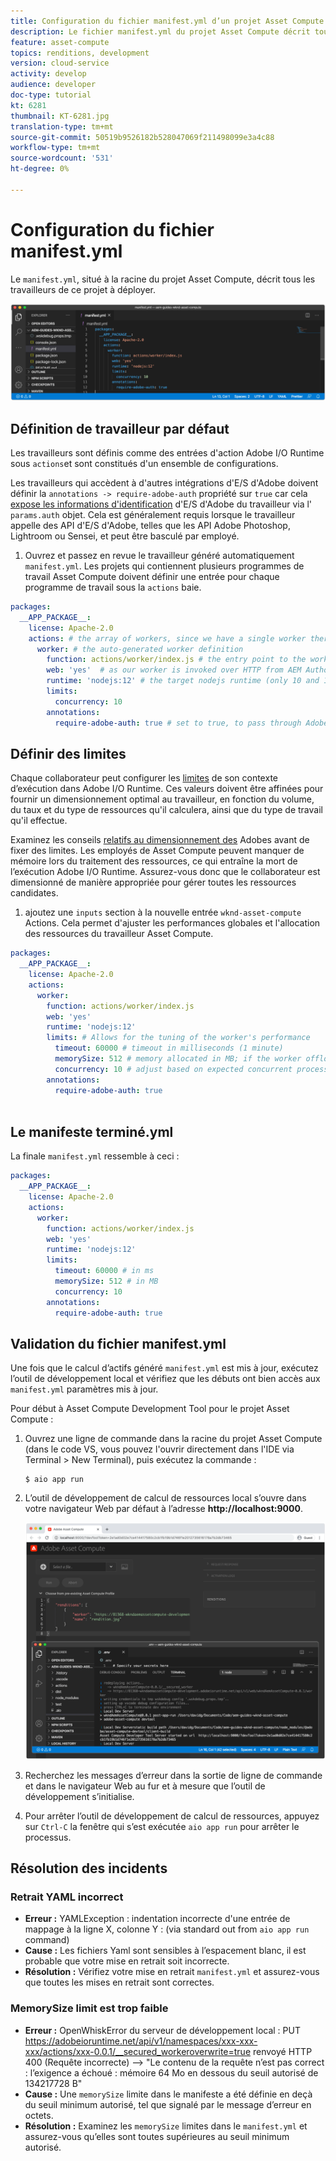```yaml
---
title: Configuration du fichier manifest.yml d’un projet Asset Compute
description: Le fichier manifest.yml du projet Asset Compute décrit tous les travailleurs de cette application à déployer.
feature: asset-compute
topics: renditions, development
version: cloud-service
activity: develop
audience: developer
doc-type: tutorial
kt: 6281
thumbnail: KT-6281.jpg
translation-type: tm+mt
source-git-commit: 50519b9526182b528047069f211498099e3a4c88
workflow-type: tm+mt
source-wordcount: '531'
ht-degree: 0%

---
```



# Configuration du fichier manifest.yml

Le `manifest.yml`, situé à la racine du projet Asset Compute, décrit tous les travailleurs de ce projet à déployer.

![manifest.yml](./assets/manifest/manifest.png)

## Définition de travailleur par défaut

Les travailleurs sont définis comme des entrées d&#39;action Adobe I/O Runtime sous `actions`et sont constitués d&#39;un ensemble de configurations.

Les travailleurs qui accèdent à d&#39;autres intégrations d&#39;E/S d&#39;Adobe doivent définir la `annotations -> require-adobe-auth` propriété sur `true` car cela [expose les informations d&#39;identification](https://docs.adobe.com/content/help/en/asset-compute/using/extend/develop-custom-application.html#access-adobe-apis) d&#39;E/S d&#39;Adobe du travailleur via l&#39; `params.auth` objet. Cela est généralement requis lorsque le travailleur appelle des API d&#39;E/S d&#39;Adobe, telles que les API Adobe Photoshop, Lightroom ou Sensei, et peut être basculé par employé.

1. Ouvrez et passez en revue le travailleur généré automatiquement `manifest.yml`. Les projets qui contiennent plusieurs programmes de travail Asset Compute doivent définir une entrée pour chaque programme de travail sous la `actions` baie.

```yml
packages:
  __APP_PACKAGE__:
    license: Apache-2.0
    actions: # the array of workers, since we have a single worker there is only one entry beneath actions
      worker: # the auto-generated worker definition
        function: actions/worker/index.js # the entry point to the worker 
        web: 'yes'  # as our worker is invoked over HTTP from AEM Author service
        runtime: 'nodejs:12' # the target nodejs runtime (only 10 and 12 are supported)
        limits:
          concurrency: 10
        annotations:
          require-adobe-auth: true # set to true, to pass through Adobe I/O access token/client id via params.auth in the worker, typically required when the worker calls out to Adobe I/O APIs such as the Adobe Photoshop, Lightroom or Sensei APIs.
```

## Définir des limites

Chaque collaborateur peut configurer les [limites](https://www.adobe.io/apis/experienceplatform/runtime/docs.html#!adobedocs/adobeio-runtime/master/guides/system_settings.md) de son contexte d’exécution dans Adobe I/O Runtime. Ces valeurs doivent être affinées pour fournir un dimensionnement optimal au travailleur, en fonction du volume, du taux et du type de ressources qu&#39;il calculera, ainsi que du type de travail qu&#39;il effectue.

Examinez les conseils [relatifs au dimensionnement des](https://docs.adobe.com/content/help/en/asset-compute/using/extend/develop-custom-application.html#sizing-workers) Adobes avant de fixer des limites. Les employés de Asset Compute peuvent manquer de mémoire lors du traitement des ressources, ce qui entraîne la mort de l’exécution Adobe I/O Runtime. Assurez-vous donc que le collaborateur est dimensionné de manière appropriée pour gérer toutes les ressources candidates.

1. ajoutez une `inputs` section à la nouvelle entrée `wknd-asset-compute` Actions. Cela permet d&#39;ajuster les performances globales et l&#39;allocation des ressources du travailleur Asset Compute.

```yml
packages:
  __APP_PACKAGE__:
    license: Apache-2.0
    actions: 
      worker:
        function: actions/worker/index.js 
        web: 'yes' 
        runtime: 'nodejs:12'
        limits: # Allows for the tuning of the worker's performance
          timeout: 60000 # timeout in milliseconds (1 minute)
          memorySize: 512 # memory allocated in MB; if the worker offloads heavy computational work to other Web services this number can be reduced
          concurrency: 10 # adjust based on expected concurrent processing and timeout 
        annotations:
          require-adobe-auth: true
           
```

## Le manifeste terminé.yml

La finale `manifest.yml` ressemble à ceci :

```yml
packages:
  __APP_PACKAGE__:
    license: Apache-2.0
    actions: 
      worker:
        function: actions/worker/index.js 
        web: 'yes' 
        runtime: 'nodejs:12'
        limits:
          timeout: 60000 # in ms
          memorySize: 512 # in MB
          concurrency: 10 
        annotations:
          require-adobe-auth: true
```

## Validation du fichier manifest.yml

Une fois que le calcul d’actifs généré `manifest.yml` est mis à jour, exécutez l’outil de développement local et vérifiez que les débuts ont bien accès aux `manifest.yml` paramètres mis à jour.

Pour début à Asset Compute Development Tool pour le projet Asset Compute :

1. Ouvrez une ligne de commande dans la racine du projet Asset Compute (dans le code VS, vous pouvez l&#39;ouvrir directement dans l&#39;IDE via Terminal > New Terminal), puis exécutez la commande :

   ```
   $ aio app run
   ```

1. L’outil de développement de calcul de ressources local s’ouvre dans votre navigateur Web par défaut à l’adresse __http://localhost:9000__.

   ![exécution de l’application aio](assets/environment-variables/aio-app-run.png)

1. Recherchez les messages d’erreur dans la sortie de ligne de commande et dans le navigateur Web au fur et à mesure que l’outil de développement s’initialise.
1. Pour arrêter l’outil de développement de calcul de ressources, appuyez sur `Ctrl-C` la fenêtre qui s’est exécutée `aio app run` pour arrêter le processus.

## Résolution des incidents

### Retrait YAML incorrect

+ __Erreur :__ YAMLException : indentation incorrecte d&#39;une entrée de mappage à la ligne X, colonne Y : (via standard out from `aio app run` command)
+ __Cause :__ Les fichiers Yaml sont sensibles à l’espacement blanc, il est probable que votre mise en retrait soit incorrecte.
+ __Résolution :__ Vérifiez votre mise en retrait `manifest.yml` et assurez-vous que toutes les mises en retrait sont correctes.

### MemorySize limit est trop faible

+ __Erreur :__  OpenWhiskError du serveur de développement local : PUT https://adobeioruntime.net/api/v1/namespaces/xxx-xxx-xxx/actions/xxx-0.0.1/__secured_workeroverwrite=true renvoyé HTTP 400 (Requête incorrecte) —> &quot;Le contenu de la requête n’est pas correct : l’exigence a échoué : mémoire 64 Mo en dessous du seuil autorisé de 134217728 B&quot;
+ __Cause :__ Une `memorySize` limite dans le manifeste a été définie en deçà du seuil minimum autorisé, tel que signalé par le message d’erreur en octets.
+ __Résolution :__  Examinez les `memorySize` limites dans le `manifest.yml` et assurez-vous qu’elles sont toutes supérieures au seuil minimum autorisé.